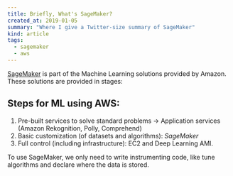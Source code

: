 ```yaml
---
title: Briefly, What's SageMaker?
created_at: 2019-01-05
summary: "Where I give a Twitter-size summary of SageMaker"
kind: article
tags:
  - sagemaker
  - aws
---
```


[SageMaker](//aws.amazon.com/sagemaker/) is part of the Machine Learning solutions provided by Amazon. These solutions are provided in stages:

## Steps for ML using AWS:

1. Pre-built services to solve standard problems -> Application services (Amazon Rekognition, Polly, Comprehend)
2. Basic customization (of datasets and algorithms): *SageMaker*
3. Full control (including infrastructure): EC2 and Deep Learning AMI.

To use SageMaker, we only need to write instrumenting code, like tune algorithms and declare where the data is stored.

